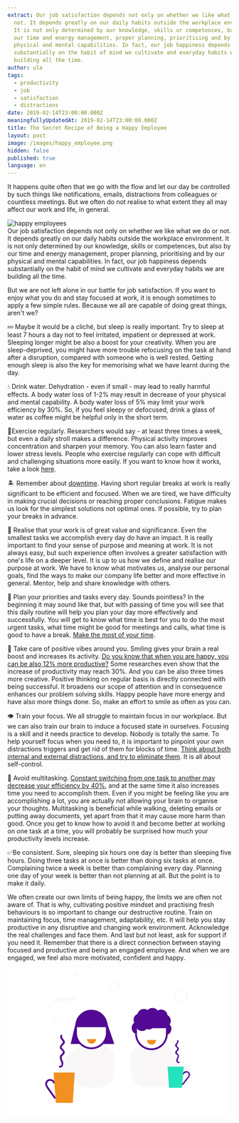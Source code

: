 ```yaml
---
extract: Our job satisfaction depends not only on whether we like what we do or
  not. It depends greatly on our daily habits outside the workplace environment.
  It is not only determined by our knowledge, skills or competences, but also by
  our time and energy management, proper planning, prioritising and by our
  physical and mental capabilities. In fact, our job happiness depends
  substantially on the habit of mind we cultivate and everyday habits we are
  building all the time.
author: ula
tags:
  - productivity
  - job
  - satisfaction
  - distractions
date: 2019-02-14T23:00:00.000Z
meaningfullyUpdatedAt: 2019-02-14T23:00:00.000Z
title: The Secret Recipe of Being a Happy Employee
layout: post
image: /images/happy_employee.png
hidden: false
published: true
language: en
---
```

It happens quite often that we go with the flow and let our day be controlled by such things like notifications, emails, distractions from colleagues or countless meetings. But we often do not realise to what extent they all may affect our work and life, in general. 

<div class="image"><img src="/images/happy_employees.png" alt="happy employees" title="undefined"  /> </div>

<div class="important-info"><div>Our job satisfaction depends not only on whether we like what we do or not. It depends greatly on our daily habits outside the workplace environment. It is not only determined by our knowledge, skills or competences, but also by our time and energy management, proper planning, prioritising and by our physical and mental capabilities. In fact, our job happiness depends substantially on the habit of mind we cultivate and everyday habits we are building all the time.</div></div>

But we are not left alone in our battle for job satisfaction. If you want to enjoy what you do and stay focused at work, it is enough sometimes to apply a few simple rules. Because we all are capable of doing great things, aren't we? 

💤  Maybe it would be a cliché, but sleep is really important. Try to sleep at least 7 hours a day not to feel irritated, impatient or depressed at work. Sleeping longer might be also a boost for your creativity. When you are sleep-deprived, you might have more trouble refocusing on the task at hand after a disruption, compared with someone who is well rested. Getting enough sleep is also the key for memorising what we have learnt during the day.

💧  Drink water. Dehydration - even if small - may lead to really harmful effects. A body water loss of 1-2% may result in decrease of your physical and mental capability. A body water loss of 5% may limit your work efficiency by 30%. So, if you feel sleepy or defocused, drink a glass of water as coffee might be helpful only in the short term. 

🚴Exercise regularly. Researchers would say - at least three times a week, but even a daily stroll makes a difference. Physical activity improves concentration and sharpen your memory. You can also learn faster and lower stress levels. People who exercise regularly can cope with difficult and challenging situations more easily.  If you want to know how it works, take a look [here](http://www.brainblogger.com/2017/10/24/the-most-important-thing-we-can-do-for-our-brain-exercise/). 

🏝  Remember about [downtime](/blog/downtime/). Having short regular breaks at work is really significant to be efficient and focused. When we are tired, we have difficulty in making crucial decisions or reaching proper conclusions. Fatigue makes us look for the simplest solutions not optimal ones. If possible, try to plan your breaks in advance. 

🙌  Realise that your work is of great value and significance. Even the smallest tasks we accomplish every day do have an impact. It is really important to find your sense of purpose and meaning at work. It is not always easy, but such experience often involves a greater satisfaction with one's life on a deeper level. It is up to us how we define and realise our purpose at work. We have to know what motivates us, analyse our personal goals, find the ways to make our company life better and more effective in general. Mentor, help and share knowledge with others. 

📝  Plan your priorities and tasks every day. Sounds pointless? In the beginning it may sound like that, but with passing of time you will see that this daily routine will help you plan your day more effectively and successfully. You will get to know what time is best for you to do the most urgent tasks, what time might be good for meetings and calls, what time is good to have a break. [Make the most of your time](/blog/make-the-most-of-it/). 

 💜 Take care of positive vibes around you. Smiling gives your brain a real boost and increases its activity. [Do you know that when you are happy, you can be also 12% more productive?](https://www.fastcompany.com/3048751/happy-employees-are-12-more-productive-at-work) Some researches even show that the increase of productivity may reach 30%. And you can be also three times more creative. Positive thinking on regular basis is directly connected with being successful. It broadens our scope of attention and in consequence enhances our problem solving skills. Happy people have more energy and have also more things done. So, make an effort to smile as often as you can. 

👁  Train your focus. We all struggle to maintain focus in our workplace. But we can also train our brain to induce a focused state in ourselves. Focusing is a skill and it needs practice to develop. Nobody is totally the same. To help yourself focus when you need to, it is important to pinpoint your own distractions triggers and get rid of them for blocks of time. [Think about both internal and external distractions, and try to eliminate them](https://www.ciphr.com/advice/workplace-distractions/). It is all about self-control. 

🦄  Avoid multitasking. [Constant switching from one task to another may decrease your efficiency by 40%](https://www.wrike.com/blog/high-cost-of-multitasking-for-productivity/), and at the same time it also increases time you need to accomplish them. Even if you might be feeling like you are accomplishing a lot, you are actually not allowing your brain to organise your thoughts. Multitasking is beneficial while walking, deleting emails or putting away documents, yet apart from that it may cause more harm than good. Once you get to know how to avoid it and become better at working on one task at a time, you will probably be surprised how much your productivity levels increase.

✅Be consistent. Sure, sleeping six hours one day is better than sleeping five hours. Doing three tasks at once is better than doing six tasks at once. Complaining twice a week is better than complaining every day. Planning one day of your week is better than not planning at all. But the point is to make it daily.  

We often create our own limits of being happy, the limits we are often not aware of. That is why, cultivating positive mindset and practising fresh behaviours is so important to change our destructive routine. Train on maintaining focus, time management, adaptability, etc. It will help you stay productive in any disruptive and changing work environment. Acknowledge the real challenges and face them. And last but not least, ask for support if you need it. Remember that there is a direct connection between staying focused and productive and being an engaged employee. And when we are engaged, we feel also more motivated, confident and happy. 

![Happy Employee](/images/happy_employee.png)